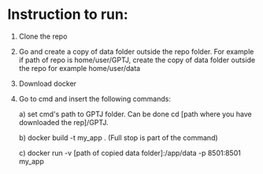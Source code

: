 # Instruction to run:
1) Clone the repo
2) Go and create a copy of data folder outside the repo folder. For example if path of repo is home/user/GPTJ, create the copy of data folder outside the repo for example home/user/data
3) Download docker
4) Go to cmd and insert the following commands:

     a) set cmd's path to GPTJ folder. Can be done cd [path where you have downloaded the rep]/GPTJ.
   
     b) docker build -t my_app . (Full stop is part of the command)
   
     c) docker run -v [path of copied data folder]:/app/data -p 8501:8501 my_app
     
    
